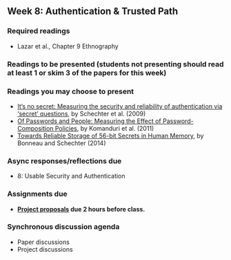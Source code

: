 ## Week 8: Authentication & Trusted Path

### Required readings

  - Lazar et al., Chapter 9 Ethnography

### Readings to be presented (students not presenting should read at least 1 or skim 3 of the papers for this week) 


### Readings you may choose to present

  - [It’s no secret: Measuring the security and reliability of authentication via ‘secret’ questions](https://drive.google.com/file/d/1TzZF23zFWn-lT6bon_yVnbjpRCII25Js/view?usp=sharing), by Schechter et al. (2009)
  - [Of Passwords and People: Measuring the Effect of Password-Composition Policies](https://users.ece.cmu.edu/~mmazurek/papers/chi2011_passwords_people.pdf), by Komanduri et al. (2011)
  - [Towards Reliable Storage of 56-bit Secrets in Human Memory](https://www.usenix.org/system/files/conference/usenixsecurity14/sec14-paper-bonneau.pdf), by Bonneau and Schechter (2014)

### Async responses/reflections due

  - 8: Usable Security and Authentication


### Assignments due

  - **[Project proposals](../project/README.md#week-8-before-the-live-session) due 2 hours before class.** 

### Synchronous discussion agenda

- Paper discussions
- Project discussions
